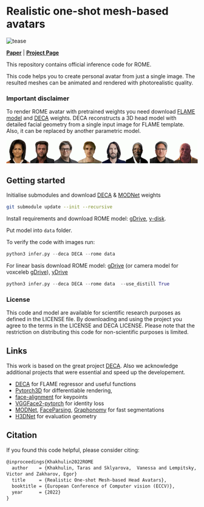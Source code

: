 # Realistic one-shot mesh-based avatars

![tease](media/tease.gif)

[**Paper**](https://arxiv.org/abs/2206.08343) | [**Project Page**](https://samsunglabs.github.io/rome)



This repository contains official inference code for ROME.

This code helps you to create personal avatar from just a single image. 
The resulted meshes can be animated and rendered with photorealistic quality.   


### Important disclaimer
To render ROME avatar with pretrained weights you need download [FLAME model](https://flame.is.tue.mpg.de/download.php) and [DECA](https://github.com/YadiraF/DECA) weights. 
DECA reconstructs a 3D head model with detailed facial geometry from a single input image for FLAME template.
Also, it can be replaced by another parametric model.


![tease](media/tease1.gif)

##  Getting started
Initialise submodules and download [DECA](https://github.com/YadiraF/DECA) & [MODNet](https://github.com/ZHKKKe/MODNet) weights

```sh
git submodule update --init --recursive
```

Install requirements and download ROME model: [gDrive](https://drive.google.com/file/d/1ao4-wYu8eRYbVklMB3Hrz2LAAfE4TsP6/view?usp=sharing), [y-disk](https://disk.yandex.ru/d/zfGijJPCbgNHUQ). 

Put model into ```data``` folder.

To verify the code with images run: 

```python
python3 infer.py --deca DECA --rome data
```

For linear basis download ROME model: [gDrive](https://drive.google.com/file/d/1CPZuQFQhjvWHzkonRxeLFLYA1mlTaXXv/view?usp=sharing) (or camera model for voxceleb [gDrive](https://drive.google.com/file/d/1TpOXsmBZxHNVX6cRFiZ3A1uNzFscA-Yd/view?usp=sharing)), [yDrive](https://disk.yandex.ru/d/u2hRXJGewJoCwQ)

```python
python3 infer.py --deca DECA --rome data  --use_distill True
```

### License

This code and model are available for scientific research purposes as defined in the LICENSE file. 
By downloading and using the project you agree to the terms in the LICENSE and DECA LICENSE.
Please note that the restriction on distributing this code for non-scientific purposes is limited.

## Links
This work is based on the great project [DECA](https://github.com/YadiraF/DECA). 
Also we acknowledge additional projects that were essential and speed up the developement.  
- [DECA](https://github.com/YadiraF/DECA) for FLAME regressor and useful functions 
- [Pytorch3D](https://pytorch3d.org/) for differentiable rendering,
- [face-alignment](https://github.com/1adrianb/face-alignment) for keypoints
- [VGGFace2-pytorch](https://github.com/cydonia999/VGGFace2-pytorch) for identity loss  
- [MODNet](https://github.com/ZHKKKe/MODNet), [FaceParsing](https://github.com/zllrunning/face-parsing.PyTorch), [Graphonomy](https://github.com/Gaoyiminggithub/Graphonomy) for fast segmentations   
- [H3DNet](https://github.com/) for evaluation geometry  


## Citation
If you found this code helpful, please consider citing: 

```
@inproceedings{Khakhulin2022ROME
  author    = {Khakhulin, Taras and Sklyarova,  Vanessa and Lempitsky, Victor and Zakharov, Egor}
  title     = {Realistic One-shot Mesh-based Head Avatars},
  booktitle = {European Conference of Computer vision (ECCV)},
  year      = {2022}
}
```